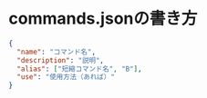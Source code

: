 # commands.jsonの書き方

```json
{
  "name": "コマンド名",
  "description": "説明",
  "alias": ["短縮コマンド名", "B"],
  "use": "使用方法（あれば）"
}
```
